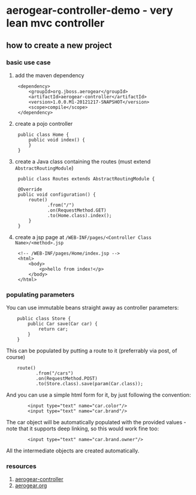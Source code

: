 # aerogear-controller-demo - very lean mvc controller

## how to create a new project

### basic use case
1. add the maven dependency

        <dependency>
            <groupId>org.jboss.aerogear</groupId>
            <artifactId>aerogear-controller</artifactId>
            <version>1.0.0.M1-20121217-SNAPSHOT</version>
            <scope>compile</scope>
        </dependency>

1. create a pojo controller

        public class Home {
            public void index() {
            }
        }

1. create a Java class containing the routes (must extend `AbstractRoutingModule`)

        public class Routes extends AbstractRoutingModule {

        @Override
        public void configuration() {
            route()
                   .from("/")
                   .on(RequestMethod.GET)
                   .to(Home.class).index();
            }
        }

1. create a jsp page at `/WEB-INF/pages/<Controller Class Name>/<method>.jsp`

        <!-- /WEB-INF/pages/Home/index.jsp -->
        <html>
            <body>
                <p>hello from index!</p>
            </body>
        </html>
        
### populating parameters

You can use immutable beans straight away as controller parameters:

        public class Store {
            public Car save(Car car) {
                return car;
            }
        }

This can be populated by putting a route to it (preferrably via post, of course)

        route()
               .from("/cars")
               .on(RequestMethod.POST)
               .to(Store.class).save(param(Car.class));


And you can use a simple html form for it, by just following the convention:

            <input type="text" name="car.color"/>
            <input type="text" name="car.brand"/>

The car object will be automatically populated with the provided values - note that it supports deep linking, so this would work fine too:

            <input type="text" name="car.brand.owner"/>

All the intermediate objects are created automatically.

### resources
1. [aerogear-controller](https://github.com/aerogear/aerogear-controller)
1. [aerogear.org](http://aerogear.org/)
